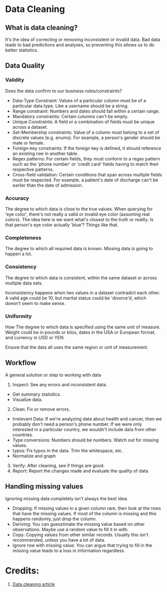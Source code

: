 # Data Cleaning

## What is data cleaning?
It's the idea of correcting or removing inconsistent or invalid data. Bad data leads to bad predictions and analyses, so preventing this allows us to do better statistics.

## Data Quality

### Validity
Does the data confirm to our business rules/constraints?
- Data-Type Constraint: Values of a particular column must be of a particular data type. Like a username should be a string.
- Range constraint: Numbers and dates should fall within a certain range.
- Mandatory constraints: Certain columns can't be empty.
- Unique Constraints: A field or a combination of fields must be unique across a dataset. 
- Set-Membership constraints: Value of a column must belong to a set of discrete values (e.g. enums). For example, a person's gender should be male or female.
- Foreign-key constraints: If the foreign key is defined, it should reference an existing row in another table.
- Regex patterns: For certain fields, they must conform to a regex pattern such as the 'phone number' or 'credit card' fields having to match their respective patterns.
- Cross-field validation: Certain conditions that span across multiple fields must be respected. For example, a patient's date of discharge can't be earlier than the date of admission.

### Accuracy
The degree to which data is close to the true values. When querying for 'eye color', there's not really a valid or invalid eye color (assuming real colors). The idea here is we want what's closest to the truth or reality. Is that person's eye color actually 'blue'? Things like that.

### Completeness
The degree to which all required data is known. Missing data is going to happen a lot.

### Consistency
The degree to which data is consistent, within the same dataset or across multiple data sets. 

Inconsistency happens when two values in a dataset contradict each other. A valid age could be 10, but marital status could be 'divorce'd, which doesn't seem to make sense.

### Uniformity
How The degree to which data is specified using the same unit of measure. Weight could be in pounds or kilos, dates in the USA or European format, and currency in USD or YEN. 

Ensure that the data all uses the same region or unit of measurement.

## Workflow
A general solution or step to working with data
1. Inspect: See any errors and inconsistent data.
  - Get summary statistics.
  - Visualize data.
2. Clean: Fix or remove errors.
  - Irrelevant Data: If we're analyzing data about health and cancer, then we probably don't need a person's phone number. If we were only interested in a particular country, we wouldn't include data from other countries.
  - Type conversions: Numbers should be numbers. Watch out for missing values.
  - typos: Fix typos in the data. Trim the whitespace, etc.
  - Normalize and graph
3. Verify: After cleaning, see if things are good.
4. Report: Report the changes made and evaluate the quality of data.

## Handling missing values
Ignoring missing data completely isn't always the best idea.

- Dropping: If missing values in a given column rare, then look at the rows that have the missing values. If most of the column is missing and this happens randomly, just drop the column.
- Deriving: You can guesstimate the missing value based on other observations. Maybe use a random value to fill it in with.
- Copy: Copying values from other similar records. Usually this isn't recommended, unless you have a lot of data.
- Ignore row with missing value: You can argue that trying to fill in the missing value leads to a loss in information regardless.

# Credits:
1. [Data cleaning article](https://towardsdatascience.com/the-ultimate-guide-to-data-cleaning-3969843991d4)